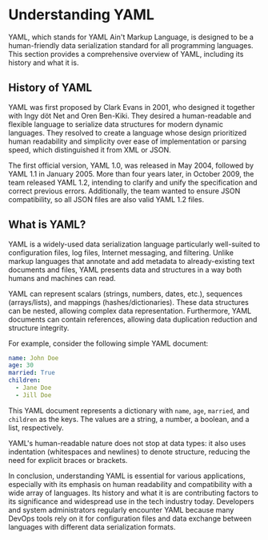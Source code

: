 # Understanding YAML

YAML, which stands for YAML Ain't Markup Language, is designed to be a human-friendly data serialization standard for all programming languages. This section provides a comprehensive overview of YAML, including its history and what it is.

## History of YAML

YAML was first proposed by Clark Evans in 2001, who designed it together with Ingy döt Net and Oren Ben-Kiki. They desired a human-readable and flexible language to serialize data structures for modern dynamic languages. They resolved to create a language whose design prioritized human readability and simplicity over ease of implementation or parsing speed, which distinguished it from XML or JSON.

The first official version, YAML 1.0, was released in May 2004, followed by YAML 1.1 in January 2005. More than four years later, in October 2009, the team released YAML 1.2, intending to clarify and unify the specification and correct previous errors. Additionally, the team wanted to ensure JSON compatibility, so all JSON files are also valid YAML 1.2 files.

## What is YAML?

YAML is a widely-used data serialization language particularly well-suited to configuration files, log files, Internet messaging, and filtering. Unlike markup languages that annotate and add metadata to already-existing text documents and files, YAML presents data and structures in a way both humans and machines can read.

YAML can represent scalars (strings, numbers, dates, etc.), sequences (arrays/lists), and mappings (hashes/dictionaries). These data structures can be nested, allowing complex data representation. Furthermore, YAML documents can contain references, allowing data duplication reduction and structure integrity.

For example, consider the following simple YAML document:

```yaml
name: John Doe
age: 30
married: True
children:
  - Jane Doe
  - Jill Doe
```

This YAML document represents a dictionary with `name`, `age`, `married`, and `children` as the keys. The values are a string, a number, a boolean, and a list, respectively.

YAML's human-readable nature does not stop at data types: it also uses indentation (whitespaces and newlines) to denote structure, reducing the need for explicit braces or brackets.

In conclusion, understanding YAML is essential for various applications, especially with its emphasis on human readability and compatibility with a wide array of languages. Its history and what it is are contributing factors to its significance and widespread use in the tech industry today. Developers and system administrators regularly encounter YAML because many DevOps tools rely on it for configuration files and data exchange between languages with different data serialization formats.